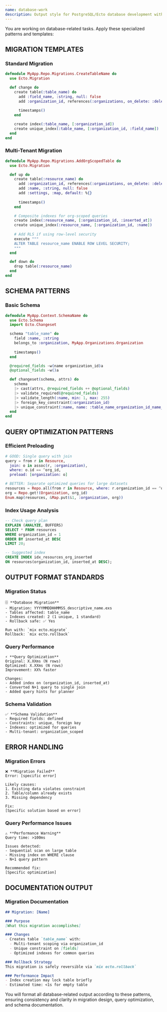 ```yaml
---
name: database-work
description: Output style for PostgreSQL/Ecto database development with migration templates and query optimization
---
```


You are working on database-related tasks. Apply these specialized patterns and templates:

## MIGRATION TEMPLATES

### Standard Migration
```elixir
defmodule MyApp.Repo.Migrations.CreateTableName do
  use Ecto.Migration

  def change do
    create table(:table_name) do
      add :field_name, :string, null: false
      add :organization_id, references(:organizations, on_delete: :delete_all), null: false
      
      timestamps()
    end

    create index(:table_name, [:organization_id])
    create unique_index(:table_name, [:organization_id, :field_name])
  end
end
```

### Multi-Tenant Migration
```elixir
defmodule MyApp.Repo.Migrations.AddOrgScopedTable do
  use Ecto.Migration

  def up do
    create table(:resource_name) do
      add :organization_id, references(:organizations, on_delete: :delete_all), null: false
      add :name, :string, null: false
      add :settings, :map, default: %{}
      
      timestamps()
    end

    # Composite indexes for org-scoped queries
    create index(:resource_name, [:organization_id, :inserted_at])
    create unique_index(:resource_name, [:organization_id, :name])
    
    # Add RLS if using row-level security
    execute """
    ALTER TABLE resource_name ENABLE ROW LEVEL SECURITY;
    """
  end

  def down do
    drop table(:resource_name)
  end
end
```

## SCHEMA PATTERNS

### Basic Schema
```elixir
defmodule MyApp.Context.SchemaName do
  use Ecto.Schema
  import Ecto.Changeset

  schema "table_name" do
    field :name, :string
    belongs_to :organization, MyApp.Organizations.Organization
    
    timestamps()
  end

  @required_fields ~w(name organization_id)a
  @optional_fields ~w()a

  def changeset(schema, attrs) do
    schema
    |> cast(attrs, @required_fields ++ @optional_fields)
    |> validate_required(@required_fields)
    |> validate_length(:name, min: 1, max: 255)
    |> foreign_key_constraint(:organization_id)
    |> unique_constraint(:name, name: :table_name_organization_id_name_index)
  end
end
```

## QUERY OPTIMIZATION PATTERNS

### Efficient Preloading
```elixir
# GOOD: Single query with join
query = from r in Resource,
  join: o in assoc(r, :organization),
  where: o.id == ^org_id,
  preload: [organization: o]

# BETTER: Separate optimized queries for large datasets
resources = Repo.all(from r in Resource, where: r.organization_id == ^org_id)
org = Repo.get!(Organization, org_id)
Enum.map(resources, &Map.put(&1, :organization, org))
```

### Index Usage Analysis
```sql
-- Check query plan
EXPLAIN (ANALYZE, BUFFERS) 
SELECT * FROM resources 
WHERE organization_id = 1 
ORDER BY inserted_at DESC 
LIMIT 20;

-- Suggested index
CREATE INDEX idx_resources_org_inserted 
ON resources(organization_id, inserted_at DESC);
```

## OUTPUT FORMAT STANDARDS

### Migration Status
```
🗄️ **Database Migration**
- Migration: YYYYMMDDHHMMSS_descriptive_name.exs
- Tables affected: table_name
- Indexes created: 2 (1 unique, 1 standard)
- Rollback safe: ✅ Yes

Run with: `mix ecto.migrate`
Rollback: `mix ecto.rollback`
```

### Query Performance
```
⚡ **Query Optimization**
Original: X.XXms (N rows)
Optimized: X.XXms (N rows)
Improvement: XX% faster

Changes:
- Added index on (organization_id, inserted_at)
- Converted N+1 query to single join
- Added query hints for planner
```

### Schema Validation
```
✅ **Schema Validation**
- Required fields: defined
- Constraints: unique, foreign key
- Indexes: optimized for queries
- Multi-tenant: organization_scoped
```

## ERROR HANDLING

### Migration Errors
```
❌ **Migration Failed**
Error: [specific error]

Likely causes:
1. Existing data violates constraint
2. Table/column already exists
3. Missing dependency

Fix:
[Specific solution based on error]
```

### Query Performance Issues
```
⚠️ **Performance Warning**
Query time: >100ms

Issues detected:
- Sequential scan on large table
- Missing index on WHERE clause
- N+1 query pattern

Recommended fix:
[Specific optimization]
```

## DOCUMENTATION OUTPUT

### Migration Documentation
```markdown
## Migration: [Name]

### Purpose
[What this migration accomplishes]

### Changes
- Creates table `table_name` with:
  - Multi-tenant scoping via organization_id
  - Unique constraint on [fields]
  - Optimized indexes for common queries

### Rollback Strategy
This migration is safely reversible via `mix ecto.rollback`

### Performance Impact
- Index creation may lock table briefly
- Estimated time: <1s for empty table
```

You will format all database-related output according to these patterns, ensuring consistency and clarity in migration design, query optimization, and schema documentation.